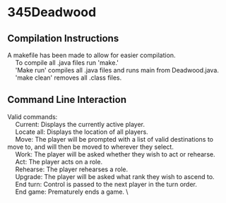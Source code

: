 # 345Deadwood
## Compilation Instructions
A makefile has been made to allow for easier compilation. \
	&ensp; &ensp;To compile all .java files run 'make.' \
	&ensp; &ensp;'Make run' compiles all .java files and runs main from Deadwood.java. \
	&ensp; &ensp;'make clean' removes all .class files.

## Command Line Interaction
Valid commands: \
	&ensp; &ensp;Current: Displays the currently active player.\
	&ensp; &ensp;Locate all: Displays the location of all players.\
	&ensp; &ensp;Move: The player will be prompted with a list of valid destinations to move to, and will then be moved to wherever they select. \
	&ensp; &ensp;Work: The player will be asked whether they wish to act or rehearse. \
	&ensp; &ensp;Act: The player acts on a role. \
	&ensp; &ensp;Rehearse: The player rehearses a role. \
	&ensp; &ensp;Upgrade: The player will be asked what rank they wish to ascend to. \
	&ensp; &ensp;End turn: Control is passed to the next player in the turn order. \
	&ensp; &ensp;End game: Prematurely ends a game. \
	
